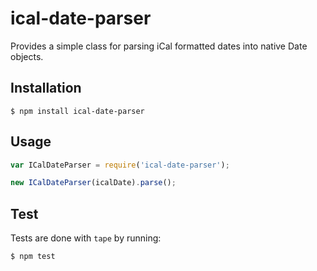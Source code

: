 # ical-date-parser

Provides a simple class for parsing iCal formatted dates into native Date objects.

## Installation

```
$ npm install ical-date-parser
```

## Usage

```js
var ICalDateParser = require('ical-date-parser');

new ICalDateParser(icalDate).parse();
```

## Test

Tests are done with `tape` by running:

```
$ npm test
```
